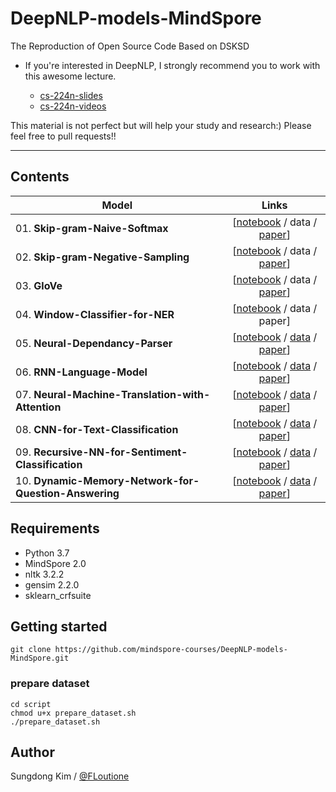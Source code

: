 # DeepNLP-models-MindSpore

The Reproduction of Open Source Code Based on DSKSD

- If you're interested in DeepNLP, I strongly recommend you to work with this awesome lecture.

  * <a href="http://web.stanford.edu/class/cs224n/syllabus.html">cs-224n-slides</a>
  * <a href="https://www.youtube.com/watch?v=OQQ-W_63UgQ&list=PL3FW7Lu3i5Jsnh1rnUwq_TcylNr7EkRe6">cs-224n-videos</a>

This material is not perfect but will help your study and research:) Please feel free to pull requests!!

<hr>

## Contents

| Model      | Links   |
| ------------- |:-------------:| 
| 01. <strong>Skip-gram-Naive-Softmax</strong> | [<a href="https://github.com/mindspore-courses/DeepNLP-models-MindSpore/blob/main/notebooks/01.Skip-gram-Naive-Softmax.ipynb">notebook</a> / data / <a href="https://arxiv.org/abs/1301.3781">paper</a>] |
| 02. <strong>Skip-gram-Negative-Sampling</strong> | [<a href="https://github.com/mindspore-courses/DeepNLP-models-MindSpore/blob/main/notebooks/02.Skip-gram-Negative-Sampling.ipynb">notebook</a> / data / <a href="http://papers.nips.cc/paper/5021-distributed-representations-of-words-and-phrases-and-their-compositionality.pdf">paper</a>] |
| 03. <strong>GloVe</strong> | [<a href="https://github.com/mindspore-courses/DeepNLP-models-MindSpore/blob/main/notebooks/03.GloVe.ipynb">notebook</a> / data / <a href="https://nlp.stanford.edu/pubs/glove.pdf">paper</a>] |
| 04. <strong>Window-Classifier-for-NER</strong> | [<a href="https://github.com/mindspore-courses/DeepNLP-models-MindSpore/blob/main/notebooks/04.Window-Classifier-for-NER.ipynb">notebook</a> / data / paper] |
| 05. <strong>Neural-Dependancy-Parser</strong> | [<a href="https://github.com/mindspore-courses/DeepNLP-models-MindSpore/blob/main/notebooks/05.Neural-Dependancy-Parser.ipynb">notebook</a> / <a href="https://github.com/rguthrie3/DeepDependencyParsingProblemSet/tree/master/data">data</a> / <a href="http://cs.stanford.edu/people/danqi/papers/emnlp2014.pdf">paper</a>] |
| 06. <strong>RNN-Language-Model</strong> | [<a href="https://github.com/mindspore-courses/DeepNLP-models-MindSpore/blob/main/notebooks/06.RNN-Language-Model.ipynb">notebook</a> / <a href="https://github.com/tomsercu/lstm/tree/master/data">data</a> / <a href="https://arxiv.org/pdf/1504.00941.pdf">paper</a>] |
| 07. <strong>Neural-Machine-Translation-with-Attention</strong> | [<a href="https://github.com/mindspore-courses/DeepNLP-models-MindSpore/blob/main/notebooks/07.Neural-Machine-Translation-with-Attention.ipynb">notebook</a> / <a href="http://www.manythings.org/anki/">data</a> / <a href="https://arxiv.org/pdf/1409.0473.pdf">paper</a>] |
| 08. <strong>CNN-for-Text-Classification</strong> | [<a href="https://github.com/mindspore-courses/DeepNLP-models-MindSpore/blob/main/notebooks/08.CNN-for-Text-Classification.ipynb">notebook</a> / <a href="http://cogcomp.org/Data/QA/QC">data</a> / <a href="http://www.aclweb.org/anthology/D14-1181">paper</a>] |
| 09. <strong>Recursive-NN-for-Sentiment-Classification</strong> | [<a href="https://github.com/mindspore-courses/DeepNLP-models-MindSpore/blob/main/notebooks/09.Recursive-NN-for-Sentiment-Classification.ipynb">notebook</a> / <a href="https://nlp.stanford.edu/sentiment/index.html">data</a> / <a href="https://nlp.stanford.edu/~socherr/EMNLP2013_RNTN.pdf">paper</a>] |
| 10. <strong>Dynamic-Memory-Network-for-Question-Answering</strong> | [<a href="https://github.com/mindspore-courses/DeepNLP-models-MindSpore/blob/main/notebooks/10.Dynamic-Memory-Network-for-Question-Answering.ipynb">notebook</a> / <a href="https://research.fb.com/downloads/babi/">data</a> / <a href="https://arxiv.org/abs/1506.07285">paper</a>] |


## Requirements

- Python 3.7
- MindSpore 2.0
- nltk 3.2.2
- gensim 2.2.0
- sklearn_crfsuite


## Getting started

`git clone https://github.com/mindspore-courses/DeepNLP-models-MindSpore.git`

### prepare dataset

````
cd script
chmod u+x prepare_dataset.sh
./prepare_dataset.sh
````


## Author

Sungdong Kim / <a href="https://github.com/FLoutione">@FLoutione</a>